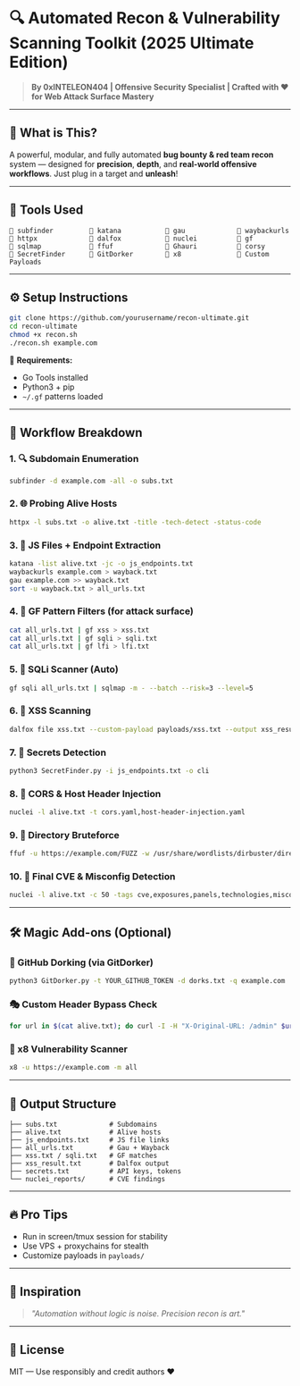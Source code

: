 # 🔍 Automated Recon & Vulnerability Scanning Toolkit (2025 Ultimate Edition)

> **By 0xINTELEON404 | Offensive Security Specialist | Crafted with ❤️ for Web Attack Surface Mastery**

---

## 🧠 What is This?
A powerful, modular, and fully automated **bug bounty & red team recon** system — designed for **precision**, **depth**, and **real-world offensive workflows**. Just plug in a target and **unleash**!

---

## 🧪 Tools Used
```
🔹 subfinder         🔹 katana           🔹 gau             🔹 waybackurls
🔹 httpx             🔹 dalfox           🔹 nuclei          🔹 gf
🔹 sqlmap            🔹 ffuf             🔹 Ghauri          🔹 corsy
🔹 SecretFinder      🔹 GitDorker        🔹 x8              🔹 Custom Payloads
```

---

## ⚙️ Setup Instructions
```bash
git clone https://github.com/yourusername/recon-ultimate.git
cd recon-ultimate
chmod +x recon.sh
./recon.sh example.com
```

🔑 **Requirements:**
- Go Tools installed
- Python3 + pip
- `~/.gf` patterns loaded

---

## 🚀 Workflow Breakdown

### 1. 🔍 Subdomain Enumeration
```bash
subfinder -d example.com -all -o subs.txt
```

### 2. 🌐 Probing Alive Hosts
```bash
httpx -l subs.txt -o alive.txt -title -tech-detect -status-code
```

### 3. 🧬 JS Files + Endpoint Extraction
```bash
katana -list alive.txt -jc -o js_endpoints.txt
waybackurls example.com > wayback.txt
gau example.com >> wayback.txt
sort -u wayback.txt > all_urls.txt
```

### 4. 🧠 GF Pattern Filters (for attack surface)
```bash
cat all_urls.txt | gf xss > xss.txt
cat all_urls.txt | gf sqli > sqli.txt
cat all_urls.txt | gf lfi > lfi.txt
```

### 5. 🧪 SQLi Scanner (Auto)
```bash
gf sqli all_urls.txt | sqlmap -m - --batch --risk=3 --level=5
```

### 6. 🎯 XSS Scanning
```bash
dalfox file xss.txt --custom-payload payloads/xss.txt --output xss_result.txt
```

### 7. 🔐 Secrets Detection
```bash
python3 SecretFinder.py -i js_endpoints.txt -o cli
```

### 8. 🔗 CORS & Host Header Injection
```bash
nuclei -l alive.txt -t cors.yaml,host-header-injection.yaml
```

### 9. 📁 Directory Bruteforce
```bash
ffuf -u https://example.com/FUZZ -w /usr/share/wordlists/dirbuster/directory-list-2.3-medium.txt -mc 200
```

### 10. 🧪 Final CVE & Misconfig Detection
```bash
nuclei -l alive.txt -c 50 -tags cve,exposures,panels,technologies,misconfiguration
```

---

## 🛠️ Magic Add-ons (Optional)

### 🔎 GitHub Dorking (via GitDorker)
```bash
python3 GitDorker.py -t YOUR_GITHUB_TOKEN -d dorks.txt -q example.com
```

### 🎭 Custom Header Bypass Check
```bash
for url in $(cat alive.txt); do curl -I -H "X-Original-URL: /admin" $url; done
```

### 🧪 x8 Vulnerability Scanner
```bash
x8 -u https://example.com -m all
```

---

## 📁 Output Structure
```
├── subs.txt             # Subdomains
├── alive.txt            # Alive hosts
├── js_endpoints.txt     # JS file links
├── all_urls.txt         # Gau + Wayback
├── xss.txt / sqli.txt   # GF matches
├── xss_result.txt       # Dalfox output
├── secrets.txt          # API keys, tokens
└── nuclei_reports/      # CVE findings
```

---

## 🔥 Pro Tips
- Run in screen/tmux session for stability
- Use VPS + proxychains for stealth
- Customize payloads in `payloads/`

---

## 🧠 Inspiration
> _"Automation without logic is noise. Precision recon is art."_

---

## 🧰 License
MIT — Use responsibly and credit authors ❤️
